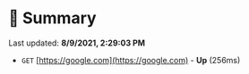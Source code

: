 # 📖 Summary
Last updated: **8/9/2021, 2:29:03 PM**

- `GET` [https://google.com](https://google.com) - **Up** (256ms)
